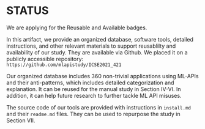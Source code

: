 # STATUS

We are applying for the Reusable and Available badges.

In this artifact, we provide an organized database, software tools, detailed instructions, and other relevant materials to support reusablilty and availability of our study. They are available via Github. We placed it on a publicly accessible repository:  `https://github.com/mlapistudy/ICSE2021_421`

Our organized database includes 360 non-trivial applications using ML-APIs and their anti-patterns, which includes detailed categorization and explanation. It can be reused for the manual study in Section IV-VI. In addition, it can help future research to further tackle ML API misuses.

The source code of our tools are provided with instructions in `install.md` and their `readme.md` files. They can be used to repurpose the study in Section VII.